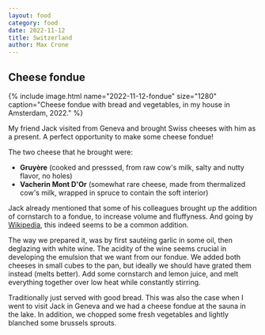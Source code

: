 ```yaml
---
layout: food
category: food
date: 2022-11-12
title: Switzerland
author: Max Crone
---
```


## Cheese fondue

{% include image.html name="2022-11-12-fondue" size="1280" caption="Cheese fondue with bread and vegetables, in my house in Amsterdam, 2022." %}

My friend Jack visited from Geneva and brought Swiss cheeses with him as a present.
A perfect opportunity to make some cheese fondue!

The two cheese that he brought were:
- **Gruyère** (cooked and presssed, from raw cow's milk, salty and nutty flavor, no holes)
- **Vacherin Mont D'Or** (somewhat rare cheese, made from thermalized cow's milk, wrapped in spruce to contain the soft interior)

Jack already mentioned that some of his colleagues brought up the addition of cornstarch to a fondue, to increase volume and fluffyness.
And going by [Wikipedia](https://en.wikipedia.org/wiki/Fondue), this indeed seems to be a common addition.

The way we prepared it, was by first sautéing garlic in some oil, then deglazing with white wine.
The acidity of the wine seems crucial in developing the emulsion that we want from our fondue.
We added both cheeses in small cubes to the pan, but ideally we should have grated them instead (melts better).
Add some cornstarch and lemon juice, and melt everything together over low heat while constantly stirring.

Traditionally just served with good bread.
This was also the case when I went to visit Jack in Geneva and we had a cheese fondue at the sauna in the lake.
In addition, we chopped some fresh vegetables and lightly blanched some brussels sprouts.

